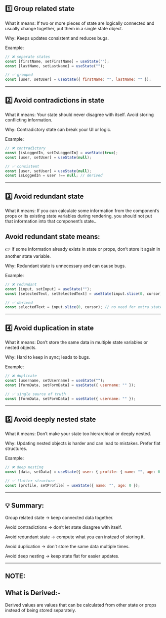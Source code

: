 ## 1️⃣ Group related state

What it means: If two or more pieces of state are logically connected and usually change together, put them in a single state object.

Why: Keeps updates consistent and reduces bugs.

Example:

```js
// ❌ separate states
const [firstName, setFirstName] = useState("");
const [lastName, setLastName] = useState("");

// ✅ grouped
const [user, setUser] = useState({ firstName: "", lastName: "" });
```

---

## 2️⃣ Avoid contradictions in state

What it means: Your state should never disagree with itself. Avoid storing conflicting information.

Why: Contradictory state can break your UI or logic.

Example:

```js
// ❌ contradictory
const [isLoggedIn, setIsLoggedIn] = useState(true);
const [user, setUser] = useState(null);

// ✅ consistent
const [user, setUser] = useState(null);
const isLoggedIn = user !== null; // derived
```

---

## 3️⃣ Avoid redundant state

What it means: If you can calculate some information from the component’s props or its existing state variables during rendering, you should not put that information into that component’s state..

## Avoid redundant state means:

👉 If some information already exists in state or props, don’t store it again in another state variable.

Why: Redundant state is unnecessary and can cause bugs.

Example:

```js
// ❌ redundant
const [input, setInput] = useState("");
const [selectedText, setSelectedText] = useState(input.slice(0, cursor));

// ✅ derived
const selectedText = input.slice(0, cursor); // no need for extra state
```

---

## 4️⃣ Avoid duplication in state

What it means: Don’t store the same data in multiple state variables or nested objects.

Why: Hard to keep in sync; leads to bugs.

Example:

```js
// ❌ duplicate
const [username, setUsername] = useState("");
const [formData, setFormData] = useState({ username: "" });

// ✅ single source of truth
const [formData, setFormData] = useState({ username: "" });
```

---

## 5️⃣ Avoid deeply nested state

What it means: Don’t make your state too hierarchical or deeply nested.

Why: Updating nested objects is harder and can lead to mistakes. Prefer flat structures.

Example:

```js
// ❌ deep nesting
const [data, setData] = useState({ user: { profile: { name: "", age: 0 } } });

// ✅ flatter structure
const [profile, setProfile] = useState({ name: "", age: 0 });
```

---

## 💡 Summary:

Group related state → keep connected data together.

Avoid contradictions → don’t let state disagree with itself.

Avoid redundant state → compute what you can instead of storing it.

Avoid duplication → don’t store the same data multiple times.

Avoid deep nesting → keep state flat for easier updates.

---

## NOTE:

## What is Derived:-

Derived values are values that can be calculated from other state or props instead of being stored separately.
